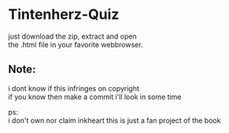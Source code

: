 # Tintenherz-Quiz

just download the zip, extract and open <br>
the .html file in your favorite webbrowser.

## Note:
i dont know if this infringes on copyright <br>
if you know then make a commit i'll look in some time



ps:<br>
i don't own nor claim inkheart this is just a fan project of the book
